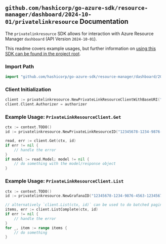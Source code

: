 
## `github.com/hashicorp/go-azure-sdk/resource-manager/dashboard/2024-10-01/privatelinkresource` Documentation

The `privatelinkresource` SDK allows for interaction with Azure Resource Manager `dashboard` (API Version `2024-10-01`).

This readme covers example usages, but further information on [using this SDK can be found in the project root](https://github.com/hashicorp/go-azure-sdk/tree/main/docs).

### Import Path

```go
import "github.com/hashicorp/go-azure-sdk/resource-manager/dashboard/2024-10-01/privatelinkresource"
```


### Client Initialization

```go
client := privatelinkresource.NewPrivateLinkResourceClientWithBaseURI("https://management.azure.com")
client.Client.Authorizer = authorizer
```


### Example Usage: `PrivateLinkResourceClient.Get`

```go
ctx := context.TODO()
id := privatelinkresource.NewPrivateLinkResourceID("12345678-1234-9876-4563-123456789012", "example-resource-group", "grafanaName", "privateLinkResourceName")

read, err := client.Get(ctx, id)
if err != nil {
	// handle the error
}
if model := read.Model; model != nil {
	// do something with the model/response object
}
```


### Example Usage: `PrivateLinkResourceClient.List`

```go
ctx := context.TODO()
id := privatelinkresource.NewGrafanaID("12345678-1234-9876-4563-123456789012", "example-resource-group", "grafanaName")

// alternatively `client.List(ctx, id)` can be used to do batched pagination
items, err := client.ListComplete(ctx, id)
if err != nil {
	// handle the error
}
for _, item := range items {
	// do something
}
```

